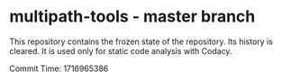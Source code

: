 # multipath-tools - master branch

This repository contains the frozen state of the repository.
Its history is cleared. It is used only for static code
analysis with Codacy.

Commit Time: 1716965386